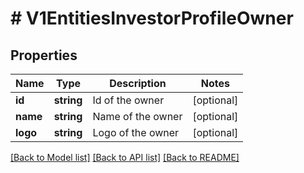 # # V1EntitiesInvestorProfileOwner

## Properties

Name | Type | Description | Notes
------------ | ------------- | ------------- | -------------
**id** | **string** | Id of the owner | [optional]
**name** | **string** | Name of the owner | [optional]
**logo** | **string** | Logo of the owner | [optional]

[[Back to Model list]](../../README.md#models) [[Back to API list]](../../README.md#endpoints) [[Back to README]](../../README.md)
